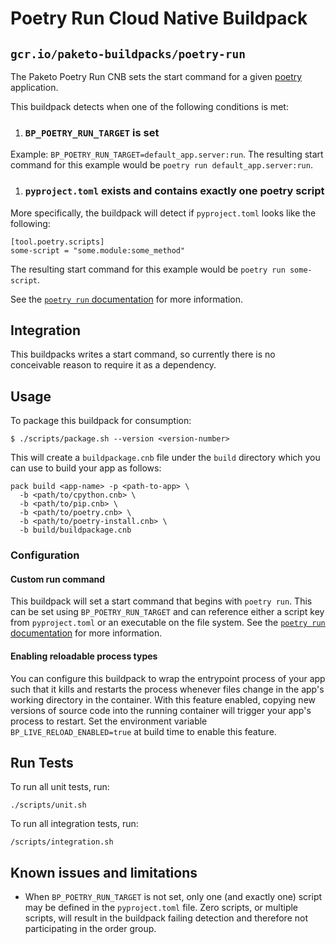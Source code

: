 # Poetry Run Cloud Native Buildpack
## `gcr.io/paketo-buildpacks/poetry-run`

The Paketo Poetry Run CNB sets the start command for a given [poetry](https://python-poetry.org/) application.

This buildpack detects when one of the following conditions is met:

1. ### `BP_POETRY_RUN_TARGET` is set
Example: `BP_POETRY_RUN_TARGET=default_app.server:run`.
The resulting start command for this example would be `poetry run default_app.server:run`.

1. ### `pyproject.toml` exists and contains **exactly one** poetry script
More specifically, the buildpack will detect if `pyproject.toml` looks like the following:

```
[tool.poetry.scripts]
some-script = "some.module:some_method"
```

The resulting start command for this example would be `poetry run some-script`.

See the [`poetry run` documentation](https://python-poetry.org/docs/cli/#run) for more information.

## Integration

This buildpacks writes a start command, so currently there is no conceivable
reason to require it as a dependency.

## Usage

To package this buildpack for consumption:

```
$ ./scripts/package.sh --version <version-number>
```

This will create a `buildpackage.cnb` file under the `build` directory which you
can use to build your app as follows:
```
pack build <app-name> -p <path-to-app> \
  -b <path/to/cpython.cnb> \
  -b <path/to/pip.cnb> \
  -b <path/to/poetry.cnb> \
  -b <path/to/poetry-install.cnb> \
  -b build/buildpackage.cnb
```

### Configuration

#### Custom run command
This buildpack will set a start command that begins with `poetry run`.
This can be set using `BP_POETRY_RUN_TARGET` and can reference either a script key from `pyproject.toml` or an executable on the file system.
See the [`poetry run` documentation](https://python-poetry.org/docs/cli/#run) for more information.

#### Enabling reloadable process types
You can configure this buildpack to wrap the entrypoint process of your app such that it kills and restarts the process whenever files change in the app's working directory in the container. With this feature enabled, copying new versions of source code into the running container will trigger your app's process to restart. Set the environment variable `BP_LIVE_RELOAD_ENABLED=true` at build time to enable this feature.

## Run Tests

To run all unit tests, run:
```
./scripts/unit.sh
```

To run all integration tests, run:
```
/scripts/integration.sh
```

## Known issues and limitations

* When `BP_POETRY_RUN_TARGET` is not set, only one (and exactly one) script may be defined in the `pyproject.toml` file.
  Zero scripts, or multiple scripts, will result in the buildpack failing detection and therefore not participating in the order group.
